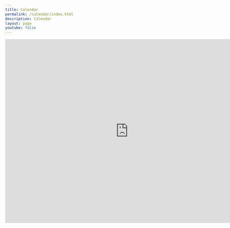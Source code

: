 ```yaml
---
title: Calendar
permalink: /calendar/index.html
description: Calendar
layout: page
youtube: false
---
```


<iframe src="https://calendar.google.com/calendar/embed?src=dentonleft%40gmail.com&ctz=America%2FChicago" style="border: 0" width="800" height="600" frameborder="0" scrolling="no"></iframe>
